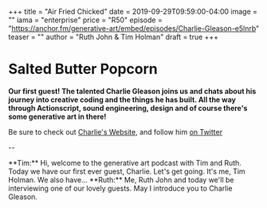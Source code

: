 +++
title = "Air Fried Chicked"
date = 2019-09-29T09:59:00-04:00
image = ""
iama = "enterprise"
price = "R50"
episode = "https://anchor.fm/generative-art/embed/episodes/Charlie-Gleason-e5lnrb"
teaser = ""
author = "Ruth John & Tim Holman"
draft = true
+++

# Salted Butter Popcorn

**Our first guest! The talented Charlie Gleason joins us and chats about his journey into creative coding and the things he has built. All the way through Actionscript, sound engineering, design and of course there's some generative art in there!**

Be sure to check out [Charlie's Website](https://www.charliegleason.com), and follow him [on Twitter](https://twitter.com/superhighfives)

--

<span data-time="00:10">
**Tim:** Hi, welcome to the generative art podcast with Tim and Ruth. Today we have our first ever guest, Charlie. Let's get going. It's me, Tim Holman. We also have...
</span>

<span data-time="00:49">
**Ruth:** Me, Ruth John and today we'll be interviewing one of our lovely guests. May I introduce you to Charlie Gleason.
</span>